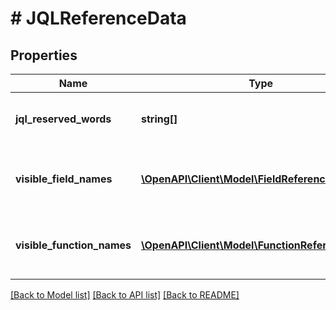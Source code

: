 # # JQLReferenceData

## Properties

Name | Type | Description | Notes
------------ | ------------- | ------------- | -------------
**jql_reserved_words** | **string[]** | List of JQL query reserved words. | [optional]
**visible_field_names** | [**\OpenAPI\Client\Model\FieldReferenceData[]**](FieldReferenceData.md) | List of fields usable in JQL queries. | [optional]
**visible_function_names** | [**\OpenAPI\Client\Model\FunctionReferenceData[]**](FunctionReferenceData.md) | List of functions usable in JQL queries. | [optional]

[[Back to Model list]](../../README.md#models) [[Back to API list]](../../README.md#endpoints) [[Back to README]](../../README.md)
